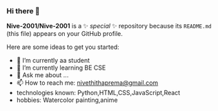 ### Hi there 👋


**Nive-2001/Nive-2001** is a ✨ _special_ ✨ repository because its `README.md` (this file) appears on your GitHub profile.

Here are some ideas to get you started:

- 🔭 I’m currently aa student
- 🌱 I’m currently learning BE CSE
- 💬 Ask me about ...
- 📫 How to reach me: nivethithaprema@gmail.com
- technologies known: Python,HTML,CSS,JavaScript,React
- hobbies: Watercolor painting,anime
